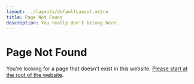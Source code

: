 ```yaml
---
layout: ../layouts/defaultLayout.astro
title: Page Not Found
description: You really don't belong here
---
```


# Page Not Found

You're looking for a page that doesn't exist in this website. [Please start at the root of the website](/).
